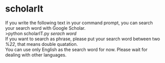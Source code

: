# scholarIt
If you write the following text in your command prompt, you can search your search word with Google Scholar. <br>
\>python scholarIT.py <I>serach word</I><br>
If you want to search as phrase, please put your search word between two <I>%22</I>, that means double quatation.<br>
You can use only English as the search word for now. Please wait for dealing with other languages.
